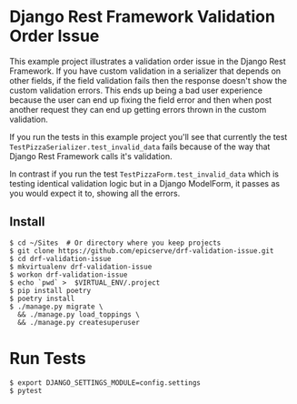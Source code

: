 # Django Rest Framework Validation Order Issue

This example project illustrates a validation order issue in the Django Rest Framework. If you have custom validation in 
a serializer that depends on other fields, if the field validation fails then the response doesn't show the custom
validation errors. This ends up being a bad user experience because the user can end up fixing the field error and then
when post another request they can end up getting errors thrown in the custom validation.

If you run the tests in this example project you'll see that currently the test `TestPizzaSerializer.test_invalid_data`
fails because of the way that Django Rest Framework calls it's validation.

In contrast if you run the test `TestPizzaForm.test_invalid_data` which is testing identical validation logic but in a
Django ModelForm, it passes as you would expect it to, showing all the errors.
 
## Install

    $ cd ~/Sites  # Or directory where you keep projects
    $ git clone https://github.com/epicserve/drf-validation-issue.git
    $ cd drf-validation-issue
    $ mkvirtualenv drf-validation-issue
    $ workon drf-validation-issue
    $ echo `pwd` >  $VIRTUAL_ENV/.project
    $ pip install poetry
    $ poetry install
    $ ./manage.py migrate \
      && ./manage.py load_toppings \
      && ./manage.py createsuperuser

# Run Tests

    $ export DJANGO_SETTINGS_MODULE=config.settings
    $ pytest
